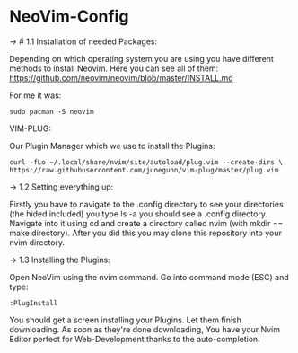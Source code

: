 # NeoVim-Config

-> # 1.1 Installation of needed Packages:

  Depending on which operating system you are using you have different methods to install Neovim.
  Here you can see all of them: https://github.com/neovim/neovim/blob/master/INSTALL.md

  For me it was:

    sudo pacman -S neovim

  VIM-PLUG:

  Our Plugin Manager which we use to install the Plugins:

    curl -fLo ~/.local/share/nvim/site/autoload/plug.vim --create-dirs \
    https://raw.githubusercontent.com/junegunn/vim-plug/master/plug.vim


-> 1.2 Setting everything up:

  Firstly you have to navigate to the .config directory to see your directories (the hided included) you type 
  ls -a you should see a .config directory. Navigate into it using cd and create a directory called nvim (with mkdir == make directory).
  After you did this you may clone this repository into your nvim directory.

-> 1.3 Installing the Plugins:

  Open NeoVim using the nvim command. Go into command mode (ESC) and type:

    :PlugInstall

  You should get a screen installing your Plugins. Let them finish downloading. As soon as they're done downloading,
  You have your Nvim Editor perfect for Web-Development thanks to the auto-completion.
